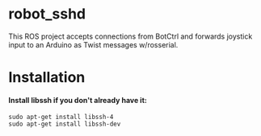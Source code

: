 # robot_sshd
This ROS project accepts connections from BotCtrl and forwards joystick input to an Arduino as Twist messages w/rosserial.

# Installation

#### Install libssh if you don't already have it:

`sudo apt-get install libssh-4`<br>
`sudo apt-get install libssh-dev`

